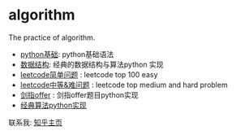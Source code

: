 # algorithm
The practice of algorithm.

- [python基础](./python): python基础语法
- [数据结构](./data_struct/data_struct.ipynb): 经典的数据结构与算法python 实现
- [leetcode简单问题](./Leetcode/leetcode-easy.ipynb) : leetcode top 100 easy
- [leetcode中等&难问题](./Leetcode/leetcode-medium-and-hard.ipynb) : leetcode top medium and hard problem
- [剑指offer](./Leetcode/sword-offer.ipynb) : 剑指offer题目python实现
- [经典算法python实现](./Leetcode/classical.ipynb) 


联系我: [知乎主页](https://www.zhihu.com/people/zhang-yuan-bo-76/activities)
